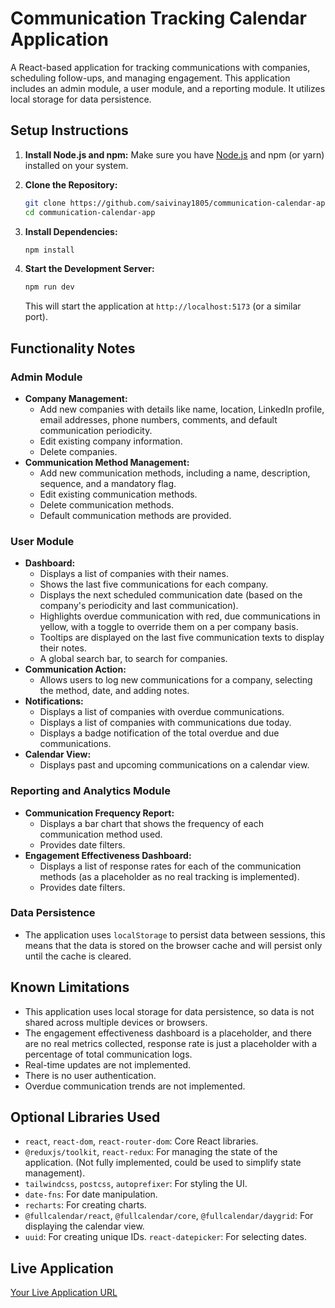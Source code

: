 # Communication Tracking Calendar Application

A React-based application for tracking communications with companies, scheduling follow-ups, and managing engagement. This application includes an admin module, a user module, and a reporting module. It utilizes local storage for data persistence.

## Setup Instructions

1.  **Install Node.js and npm:**
    Make sure you have [Node.js](https://nodejs.org/) and npm (or yarn) installed on your system.

2.  **Clone the Repository:**

    ```bash
    git clone https://github.com/saivinay1805/communication-calendar-app.git
    cd communication-calendar-app
    ```

3.  **Install Dependencies:**

    ```bash
    npm install
    ```

4.  **Start the Development Server:**

    ```bash
    npm run dev
    ```

    This will start the application at `http://localhost:5173` (or a similar port).

## Functionality Notes

### Admin Module

*   **Company Management:**
    *   Add new companies with details like name, location, LinkedIn profile, email addresses, phone numbers, comments, and default communication periodicity.
    *   Edit existing company information.
    *   Delete companies.
*   **Communication Method Management:**
    *   Add new communication methods, including a name, description, sequence, and a mandatory flag.
    *   Edit existing communication methods.
    *   Delete communication methods.
    *   Default communication methods are provided.

### User Module

*   **Dashboard:**
    *   Displays a list of companies with their names.
    *   Shows the last five communications for each company.
    *   Displays the next scheduled communication date (based on the company's periodicity and last communication).
    *   Highlights overdue communication with red, due communications in yellow, with a toggle to override them on a per company basis.
    *   Tooltips are displayed on the last five communication texts to display their notes.
    *   A global search bar, to search for companies.
*   **Communication Action:**
    *   Allows users to log new communications for a company, selecting the method, date, and adding notes.
*   **Notifications:**
    *   Displays a list of companies with overdue communications.
    *   Displays a list of companies with communications due today.
    *   Displays a badge notification of the total overdue and due communications.
*   **Calendar View:**
    *   Displays past and upcoming communications on a calendar view.

### Reporting and Analytics Module

*   **Communication Frequency Report:**
    *   Displays a bar chart that shows the frequency of each communication method used.
    *   Provides date filters.
*   **Engagement Effectiveness Dashboard:**
    *   Displays a list of response rates for each of the communication methods (as a placeholder as no real tracking is implemented).
    *   Provides date filters.

### Data Persistence

*   The application uses `localStorage` to persist data between sessions, this means that the data is stored on the browser cache and will persist only until the cache is cleared.

## Known Limitations

*   This application uses local storage for data persistence, so data is not shared across multiple devices or browsers.
*   The engagement effectiveness dashboard is a placeholder, and there are no real metrics collected, response rate is just a placeholder with a percentage of total communication logs.
*  Real-time updates are not implemented.
*  There is no user authentication.
*  Overdue communication trends are not implemented.

## Optional Libraries Used

*   `react`, `react-dom`, `react-router-dom`: Core React libraries.
*   `@reduxjs/toolkit`, `react-redux`: For managing the state of the application. (Not fully implemented, could be used to simplify state management).
*   `tailwindcss`, `postcss`, `autoprefixer`: For styling the UI.
*   `date-fns`: For date manipulation.
*   `recharts`: For creating charts.
*   `@fullcalendar/react`, `@fullcalendar/core`, `@fullcalendar/daygrid`: For displaying the calendar view.
*   `uuid`: For creating unique IDs.
  `react-datepicker`: For selecting dates.

## Live Application

[Your Live Application URL](https://communication-calendar-lg7sw2gb7-saivinay1805s-projects.vercel.app/)

